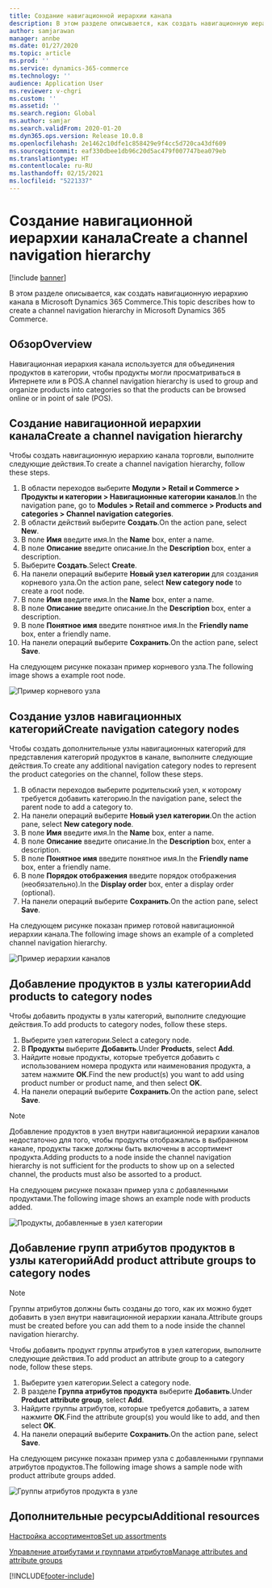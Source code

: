 ```yaml
---
title: Создание навигационной иерархии канала
description: В этом разделе описывается, как создать навигационную иерархию канала в Microsoft Dynamics 365 Commerce.
author: samjarawan
manager: annbe
ms.date: 01/27/2020
ms.topic: article
ms.prod: ''
ms.service: dynamics-365-commerce
ms.technology: ''
audience: Application User
ms.reviewer: v-chgri
ms.custom: ''
ms.assetid: ''
ms.search.region: Global
ms.author: samjar
ms.search.validFrom: 2020-01-20
ms.dyn365.ops.version: Release 10.0.8
ms.openlocfilehash: 2e1462c10dfe1c858429e9f4cc5d720ca43df609
ms.sourcegitcommit: eaf330dbee1db96c20d5ac479f007747bea079eb
ms.translationtype: HT
ms.contentlocale: ru-RU
ms.lasthandoff: 02/15/2021
ms.locfileid: "5221337"
---
```

# <a name="create-a-channel-navigation-hierarchy"></a><span data-ttu-id="f5737-103">Создание навигационной иерархии канала</span><span class="sxs-lookup"><span data-stu-id="f5737-103">Create a channel navigation hierarchy</span></span>


[!include [banner](includes/banner.md)]

<span data-ttu-id="f5737-104">В этом разделе описывается, как создать навигационную иерархию канала в Microsoft Dynamics 365 Commerce.</span><span class="sxs-lookup"><span data-stu-id="f5737-104">This topic describes how to create a channel navigation hierarchy in Microsoft Dynamics 365 Commerce.</span></span>

## <a name="overview"></a><span data-ttu-id="f5737-105">Обзор</span><span class="sxs-lookup"><span data-stu-id="f5737-105">Overview</span></span>

<span data-ttu-id="f5737-106">Навигационная иерархия канала используется для объединения продуктов в категории, чтобы продукты могли просматриваться в Интернете или в POS.</span><span class="sxs-lookup"><span data-stu-id="f5737-106">A channel navigation hierarchy is used to group and organize products into categories so that the products can be browsed online or in point of sale (POS).</span></span>

## <a name="create-a-channel-navigation-hierarchy"></a><span data-ttu-id="f5737-107">Создание навигационной иерархии канала</span><span class="sxs-lookup"><span data-stu-id="f5737-107">Create a channel navigation hierarchy</span></span>

<span data-ttu-id="f5737-108">Чтобы создать навигационную иерархию канала торговли, выполните следующие действия.</span><span class="sxs-lookup"><span data-stu-id="f5737-108">To create a channel navigation hierarchy, follow these steps.</span></span>

1. <span data-ttu-id="f5737-109">В области переходов выберите **Модули \> Retail и Commerce \> Продукты и категории \> Навигационные категории каналов**.</span><span class="sxs-lookup"><span data-stu-id="f5737-109">In the navigation pane, go to **Modules \> Retail and commerce \> Products and categories \> Channel navigation categories**.</span></span>
1. <span data-ttu-id="f5737-110">В области действий выберите **Создать**.</span><span class="sxs-lookup"><span data-stu-id="f5737-110">On the action pane, select **New**.</span></span>
1. <span data-ttu-id="f5737-111">В поле **Имя** введите имя.</span><span class="sxs-lookup"><span data-stu-id="f5737-111">In the **Name** box, enter a name.</span></span>
1. <span data-ttu-id="f5737-112">В поле **Описание** введите описание.</span><span class="sxs-lookup"><span data-stu-id="f5737-112">In the **Description** box, enter a description.</span></span>
1. <span data-ttu-id="f5737-113">Выберите **Создать**.</span><span class="sxs-lookup"><span data-stu-id="f5737-113">Select **Create**.</span></span>
1. <span data-ttu-id="f5737-114">На панели операций выберите **Новый узел категории** для создания корневого узла.</span><span class="sxs-lookup"><span data-stu-id="f5737-114">On the action pane, select **New category node** to create a root node.</span></span>
1. <span data-ttu-id="f5737-115">В поле **Имя** введите имя.</span><span class="sxs-lookup"><span data-stu-id="f5737-115">In the **Name** box, enter a name.</span></span>
1. <span data-ttu-id="f5737-116">В поле **Описание** введите описание.</span><span class="sxs-lookup"><span data-stu-id="f5737-116">In the **Description** box, enter a description.</span></span>
1. <span data-ttu-id="f5737-117">В поле **Понятное имя** введите понятное имя.</span><span class="sxs-lookup"><span data-stu-id="f5737-117">In the **Friendly name** box, enter a friendly name.</span></span>
1. <span data-ttu-id="f5737-118">На панели операций выберите **Сохранить**.</span><span class="sxs-lookup"><span data-stu-id="f5737-118">On the action pane, select **Save**.</span></span>

<span data-ttu-id="f5737-119">На следующем рисунке показан пример корневого узла.</span><span class="sxs-lookup"><span data-stu-id="f5737-119">The following image shows a example root node.</span></span>

![Пример корневого узла](media/create-channel-hierarchy-1.png)

## <a name="create-navigation-category-nodes"></a><span data-ttu-id="f5737-121">Создание узлов навигационных категорий</span><span class="sxs-lookup"><span data-stu-id="f5737-121">Create navigation category nodes</span></span>

<span data-ttu-id="f5737-122">Чтобы создать дополнительные узлы навигационных категорий для представления категорий продуктов в канале, выполните следующие действия.</span><span class="sxs-lookup"><span data-stu-id="f5737-122">To create any additional navigation category nodes to represent the product categories on the channel, follow these steps.</span></span>

1. <span data-ttu-id="f5737-123">В области переходов выберите родительский узел, к которому требуется добавить категорию.</span><span class="sxs-lookup"><span data-stu-id="f5737-123">In the navigation pane, select the parent node to add a category to.</span></span>
1. <span data-ttu-id="f5737-124">На панели операций выберите **Новый узел категории**.</span><span class="sxs-lookup"><span data-stu-id="f5737-124">On the action pane, select **New category node**.</span></span>
1. <span data-ttu-id="f5737-125">В поле **Имя** введите имя.</span><span class="sxs-lookup"><span data-stu-id="f5737-125">In the **Name** box, enter a name.</span></span>
1. <span data-ttu-id="f5737-126">В поле **Описание** введите описание.</span><span class="sxs-lookup"><span data-stu-id="f5737-126">In the **Description** box, enter a description.</span></span>
1. <span data-ttu-id="f5737-127">В поле **Понятное имя** введите понятное имя.</span><span class="sxs-lookup"><span data-stu-id="f5737-127">In the **Friendly name** box, enter a friendly name.</span></span>
1. <span data-ttu-id="f5737-128">В поле **Порядок отображения** введите порядок отображения (необязательно).</span><span class="sxs-lookup"><span data-stu-id="f5737-128">In the **Display order** box, enter a display order (optional).</span></span>
1. <span data-ttu-id="f5737-129">На панели операций выберите **Сохранить**.</span><span class="sxs-lookup"><span data-stu-id="f5737-129">On the action pane, select **Save**.</span></span>

<span data-ttu-id="f5737-130">На следующем рисунке показан пример готовой навигационной иерархии канала.</span><span class="sxs-lookup"><span data-stu-id="f5737-130">The following image shows an example of a completed channel navigation hierarchy.</span></span>

![Пример иерархии каналов](media/create-channel-hierarchy-2.png)

## <a name="add-products-to-category-nodes"></a><span data-ttu-id="f5737-132">Добавление продуктов в узлы категории</span><span class="sxs-lookup"><span data-stu-id="f5737-132">Add products to category nodes</span></span>

<span data-ttu-id="f5737-133">Чтобы добавить продукты в узлы категорий, выполните следующие действия.</span><span class="sxs-lookup"><span data-stu-id="f5737-133">To add products to category nodes, follow these steps.</span></span>

1. <span data-ttu-id="f5737-134">Выберите узел категории.</span><span class="sxs-lookup"><span data-stu-id="f5737-134">Select a category node.</span></span>
1. <span data-ttu-id="f5737-135">В **Продукты** выберите **Добавить**.</span><span class="sxs-lookup"><span data-stu-id="f5737-135">Under **Products**, select **Add**.</span></span>
1. <span data-ttu-id="f5737-136">Найдите новые продукты, которые требуется добавить с использованием номера продукта или наименования продукта, а затем нажмите **ОК**.</span><span class="sxs-lookup"><span data-stu-id="f5737-136">Find the new product(s) you want to add using product number or product name, and then select **OK**.</span></span>
1. <span data-ttu-id="f5737-137">На панели операций выберите **Сохранить**.</span><span class="sxs-lookup"><span data-stu-id="f5737-137">On the action pane, select **Save**.</span></span>

> [!NOTE]
> <span data-ttu-id="f5737-138">Добавление продуктов в узел внутри навигационной иерархии каналов недостаточно для того, чтобы продукты отображались в выбранном канале, продукты также должны быть включены в ассортимент продукта.</span><span class="sxs-lookup"><span data-stu-id="f5737-138">Adding products to a node inside the channel navigation hierarchy is not sufficient for the products to show up on a selected channel, the products must also be assorted to a product.</span></span>

<span data-ttu-id="f5737-139">На следующем рисунке показан пример узла с добавленными продуктами.</span><span class="sxs-lookup"><span data-stu-id="f5737-139">The following image shows an example node with products added.</span></span>

![Продукты, добавленные в узел категории](media/create-channel-hierarchy-3.png)

## <a name="add-product-attribute-groups-to-category-nodes"></a><span data-ttu-id="f5737-141">Добавление групп атрибутов продуктов в узлы категорий</span><span class="sxs-lookup"><span data-stu-id="f5737-141">Add product attribute groups to category nodes</span></span>

> [!NOTE]
> <span data-ttu-id="f5737-142">Группы атрибутов должны быть созданы до того, как их можно будет добавить в узел внутри навигационной иерархии канала.</span><span class="sxs-lookup"><span data-stu-id="f5737-142">Attribute groups must be created before you can add them to a node inside the channel navigation hierarchy.</span></span>

<span data-ttu-id="f5737-143">Чтобы добавить продукт группы атрибутов в узел категории, выполните следующие действия.</span><span class="sxs-lookup"><span data-stu-id="f5737-143">To add product an attribute group to a category node, follow these steps.</span></span>

1. <span data-ttu-id="f5737-144">Выберите узел категории.</span><span class="sxs-lookup"><span data-stu-id="f5737-144">Select a category node.</span></span>
1. <span data-ttu-id="f5737-145">В разделе **Группа атрибутов продукта** выберите **Добавить**.</span><span class="sxs-lookup"><span data-stu-id="f5737-145">Under **Product attribute group**, select **Add**.</span></span>
1. <span data-ttu-id="f5737-146">Найдите группы атрибутов, которые требуется добавить, а затем нажмите **ОК**.</span><span class="sxs-lookup"><span data-stu-id="f5737-146">Find the attribute group(s) you would like to add, and then select **OK**.</span></span>
1. <span data-ttu-id="f5737-147">На панели операций выберите **Сохранить**.</span><span class="sxs-lookup"><span data-stu-id="f5737-147">On the action pane, select **Save**.</span></span>

<span data-ttu-id="f5737-148">На следующем рисунке показан пример узла с добавленными группами атрибутов продуктов.</span><span class="sxs-lookup"><span data-stu-id="f5737-148">The following image shows a sample node with product attribute groups added.</span></span>

![Группы атрибутов продукта в узле](media/create-channel-hierarchy-4.png)

## <a name="additional-resources"></a><span data-ttu-id="f5737-150">Дополнительные ресурсы</span><span class="sxs-lookup"><span data-stu-id="f5737-150">Additional resources</span></span>

[<span data-ttu-id="f5737-151">Настройка ассортиментов</span><span class="sxs-lookup"><span data-stu-id="f5737-151">Set up assortments</span></span>](set-up-assortments.md)

[<span data-ttu-id="f5737-152">Управление атрибутами и группами атрибутов</span><span class="sxs-lookup"><span data-stu-id="f5737-152">Manage attributes and attribute groups</span></span>](attribute-attributegroups-lifecycle.md)


[!INCLUDE[footer-include](../includes/footer-banner.md)]